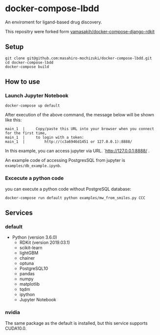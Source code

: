 # docker-compose-lbdd
An enviroment for ligand-based drug discovery.

This repositry were forked form [yamasakih/docker-compose-django-rdkit](https://github.com/yamasakih/docker-compose-django-rdkit)
## Setup
```
git clone git@github.com:masahiro-mochizuki/docker-compose-lbdd.git
cd docker-compose-lbdd
docker-compose build
```

## How to use
### Launch Jupyter Notebook
```
docker-compose up default
```

After execution of the above command, the message below will be shown like this:

```
main_1  |     Copy/paste this URL into your browser when you connect for the first time,
main_1  |     to login with a token:
main_1  |         http://(c3a6946d1451 or 127.0.0.1):8888/
```

In this example, you can access jupyter via URL.
`http://127.0.0.1:8888/ .

An example code of accessing PostgresSQL from jupyter is `examples/db_example.ipynb`.

### Excecute a python code
you can execute a python code without PostgreSQL database:
```
docker-compose run default python examples/mw_from_smiles.py CCC
```

## Services
### default
- Python (version 3.6.0)
   - RDKit (version 2019.03.1)
   - scikit-learn
   - lightGBM
   - chainer
   - optuna
   - PostgreSQL10
   - pandas
   - numpy
   - matplotlib
   - tqdm
   - ipython
   - Jupyter Notebook
### nvidia
The same package as the default is installed, but this service supports CUDA10.0.
